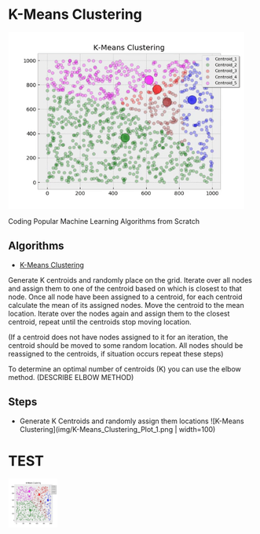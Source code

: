 # K-Means Clustering
![K-Means Clustering](img/K-Means_Clustering_Gif.gif)

Coding Popular Machine Learning Algorithms from Scratch

## Algorithms
* [K-Means Clustering](https://github.com/Jadams29/ML_From_Scratch/tree/master/K-Means_Clustering)



Generate K centroids and randomly place on the grid. Iterate over all nodes and assign them to one 
of the centroid based on which is closest to that node. Once all node have been assigned to a centroid, for each
centroid calculate the mean of its assigned nodes. Move the centroid to the mean location. Iterate over the nodes
again and assign them to the closest centroid, repeat until the centroids stop moving location.

(If a centroid does not have nodes assigned to it for an iteration, the centroid should be moved to some random
location. All nodes should be reassigned to the centroids, if situation occurs repeat these steps) 
 
 To determine an optimal number of centroids (K) you can use the elbow method. (DESCRIBE ELBOW METHOD)

## Steps
* Generate K Centroids and randomly assign them locations 
![K-Means Clustering](img/K-Means_Clustering_Plot_1.png | width=100)
# TEST
<img src="img/K-Means_Clustering_Plot_1.png" width="100" height="100">